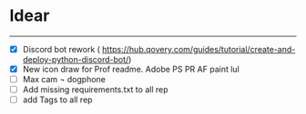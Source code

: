 # Idear

---


- [x] Discord bot rework (
https://hub.qovery.com/guides/tutorial/create-and-deploy-python-discord-bot/)
- [x] New icon draw for Prof readme. Adobe PS PR AF paint lul
- [ ] Max cam ¬ dogphone
- [ ] Add missing requirements.txt to all rep
- [ ] add Tags to all rep

